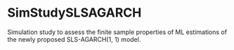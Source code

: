 # SimStudySLSAGARCH
Simulation study to assess the finite sample properties of ML estimations of the newly proposed SLS-AGARCH(1, 1) model.
